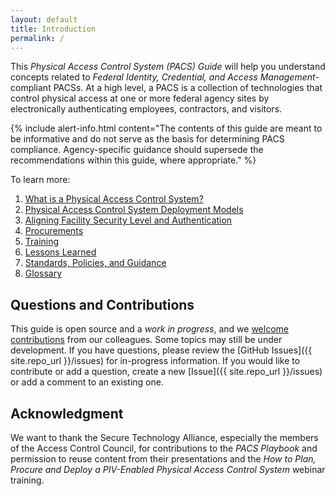 ```yaml
---
layout: default
title: Introduction
permalink: /
---
```


This _Physical Access Control System (PACS) Guide_ will help you understand concepts related to _Federal Identity, Credential, and Access Management_-compliant PACSs.  At a high level, a PACS is a collection of technologies that control physical access at one or more federal agency sites by electronically authenticating employees, contractors, and visitors. 

{% include alert-info.html content="The contents of this guide are meant to be informative and do not serve as the basis for determining PACS compliance. Agency-specific guidance should supersede the recommendations within this guide, where appropriate." %}

To learn more:
1. [What is a Physical Access Control System?]({{site.baseurl}}/what-is-pacs/)
1. [Physical Access Control System Deployment Models]({{site.baseurl}}/pacs/)
1. [Aligning Facility Security Level and Authentication]({{site.baseurl}}/alignfslandauth/)
1. [Procurements]({{site.baseurl}}/procure/)
1. [Training]({{site.baseurl}}/train/)
1. [Lessons Learned]({{site.baseurl}}/lessonslearned/)
1. [Standards, Policies, and Guidance]({{site.baseurl}}/standards/)
1. [Glossary]({{site.baseurl}}/glossary/)

## Questions and Contributions
This guide is open source and a _work in progress_, and we [welcome contributions]({{site.baseurl}}/contribute/) from our colleagues. Some topics may still be under development. If you have questions, please review the [GitHub Issues]({{ site.repo_url }}/issues) for in-progress information. If you would like to contribute or add a question, create a new [Issue]({{ site.repo_url }}/issues) or add a comment to an existing one. 

## Acknowledgment
We want to thank the Secure Technology Alliance, especially the members of the Access Control Council, for contributions to the *PACS Playbook* and permission to reuse content from their presentations and the *How to Plan, Procure and Deploy a PIV-Enabled Physical Access Control System* webinar training.  
